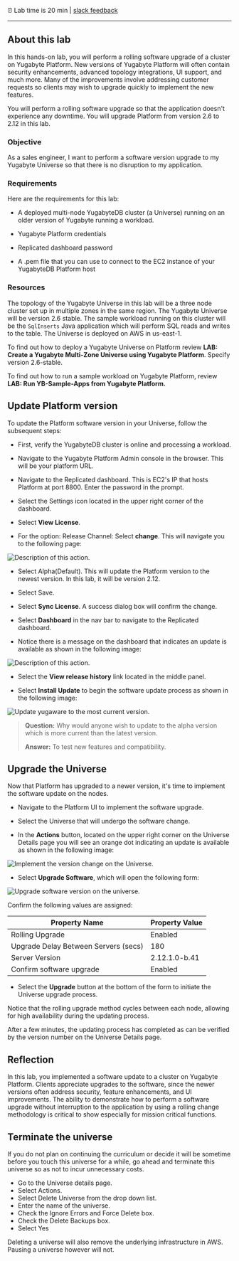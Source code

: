⏰ Lab time is 20 min | [slack feedback](https://yugabyte.slack.com/archives/C03176Y6BU0)
<hr>

## About this lab

In this hands-on lab, you will perform a rolling software upgrade of a cluster on Yugabyte Platform. New versions of Yugabyte Platform will often contain security enhancements, advanced topology integrations, UI support, and much more. Many of the improvements involve addressing customer requests so clients may wish to upgrade quickly to implement the new features.

You will perform a rolling software upgrade so that the application doesn't experience any downtime. You will upgrade Platform from version 2.6 to 2.12 in this lab.

### Objective

As a sales engineer, I want to perform a software version upgrade to my Yugabyte Universe so that there is no disruption to my application.

### Requirements

Here are the requirements for this lab:

* A deployed multi-node YugabyteDB cluster (a Universe) running on an older version of Yugabyte running a workload.

* Yugabyte Platform credentials

* Replicated dashboard password

* A .pem file that you can use to connect to the EC2 instance of your YugabyteDB Platform host

### Resources

The topology of the Yugabyte Universe in this lab will be a three node cluster set up in multiple zones in the same region. The Yugabyte Universe will be version 2.6 stable. The sample workload running on this cluster will be the `SqlInserts` Java application which will perform SQL reads and writes to the table. The Universe is deployed on AWS in us-east-1.

To find out how to deploy a Yugabyte Universe on Platform review **LAB: Create a Yugabyte Multi-Zone Universe using Yugabyte Platform**. Specify version 2.6-stable.

To find out how to run a sample workload on Yugabyte Platform, review **LAB: Run YB-Sample-Apps from Yugabyte Platform.**

## Update Platform version

To update the Platform software version in your Universe, follow the subsequent steps:

* First, verify the YugabyteDB cluster is online and processing a workload.

* Navigate to the Yugabyte Platform Admin console in the browser. This will be your platform URL. 

* Navigate to the Replicated dashboard. This is EC2's IP that hosts Platform at port 8800. Enter the password in the prompt.

* Select the Settings icon located in the upper right corner of the dashboard.

* Select **View License**.

* For the option: Release Channel: Select **change**. This will navigate you to the following page:

![Description of this action.](./assets/images/Upgrade_Alpha_1600x700.png)

* Select Alpha(Default). This will update the Platform version to the newest version. In this lab, it will be version 2.12.
  
* Select Save.


* Select **Sync License**. A success dialog box will confirm the change.

* Select **Dashboard** in the nav bar to navigate to the Replicated dashboard.

* Notice there is a message on the dashboard that indicates an update is available as shown in the following image:

![Description of this action.](./assets/images/update_available_1600x700.png)

* Select the **View release history** link located in the middle panel.

* Select **Install Update** to begin the software update process as shown in the following image:

![Update yugaware to the most current version.](./assets/images/upgrading_yugaware_1600x700.png)

> **Question:** Why would anyone wish to update to the alpha version which is more current than the latest version.
>
> **Answer:** To test new features and compatibility.

## Upgrade the Universe

Now that Platform has upgraded to a newer version, it's time to implement the software update on the nodes.

* Navigate to the Platform UI to implement the software upgrade.

* Select the Universe that will undergo the software change.

* In the **Actions** button, located on the upper right corner on the Universe Details page you will see an orange dot indicating an update is available as shown in the following image:

![Implement the version change on the Universe.](./assets/images/Upgrade_alpha_details_1600x700.png)

* Select **Upgrade Software**, which will open the following form:

![Upgrade software version on the universe.](./assets/images/Upgrade_Software_1600x700.png)

Confirm the following values are assigned:

| Property Name                        | Property Value |
| ------------------------------------ | -------------- |
| Rolling Upgrade                      | Enabled        |
| Upgrade Delay Between Servers (secs) | 180            |
| Server Version                       | 2.12.1.0-b.41  |
| Confirm software upgrade             | Enabled        |

* Select the **Upgrade** button at the bottom of the form to initiate the Universe upgrade process.

Notice that the rolling upgrade method cycles between each node, allowing for high availability during the updating process.

After a few minutes, the updating process has completed as can be verified by the version number on the Universe Details page.

## Reflection

In this lab, you implemented a software update to a cluster on Yugabyte Platform. Clients appreciate upgrades to the software, since the newer versions often address security, feature enhancements, and UI improvements. The ability to demonstrate how to perform a software upgrade without interruption to the application by using a rolling change methodology is critical to show especially for mission critical functions.

## Terminate the universe

If you do not plan on continuing the curriculum or decide it will be sometime before you touch this universe for a while, go ahead and terminate this universe so as not to incur unnecessary costs.

* Go to the Universe details page.
* Select Actions.
* Select Delete Universe from the drop down list.
* Enter the name of the universe.
* Check the Ignore Errors and Force Delete box.
* Check the Delete Backups box.
* Select Yes

Deleting a universe will also remove the underlying infrastructure in AWS.
Pausing a universe however will not.